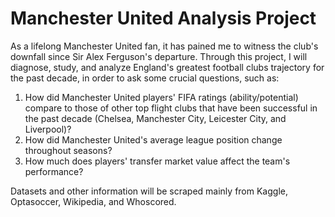 # Manchester United Analysis Project
As a lifelong Manchester United fan, it has pained me to witness the club's downfall since Sir Alex Ferguson's departure. Through this project, I will diagnose, study, and analyze England's greatest football clubs trajectory for the past decade, in order to ask some crucial questions, such as:
1. How did Manchester United players' FIFA ratings (ability/potential) compare to those of other top flight clubs that have been successful in the past decade (Chelsea, Manchester City, Leicester City, and Liverpool)?
2. How did Manchester United's average league position change throughout seasons?
3. How much does players' transfer market value affect the team's performance?

Datasets and other information will be scraped mainly from Kaggle, Optasoccer, Wikipedia, and Whoscored.
